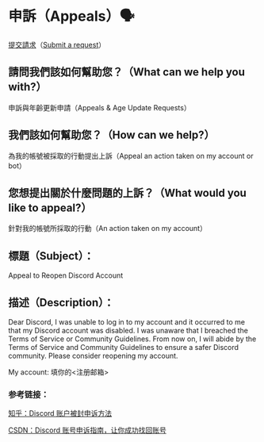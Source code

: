 # 申訴（Appeals）🗣️

[提交請求](https://support.discord.com/hc/zh-tw/requests/new?ticket_form%20id=360000029731)（[Submit a request](https://support.discord.com/hc/en-us/requests/new?ticket_form_id=360000029731)）

## 請問我們該如何幫助您？（What can we help you with?）

申訴與年齡更新申請（Appeals & Age Update Requests）

## 我們該如何幫助您？（How can we help?）

為我的帳號被採取的行動提出上訴（Appeal an action taken on my account or bot）

## 您想提出關於什麼問題的上訴？（What would you like to appeal?）

針對我的帳號所採取的行動（An action taken on my account）

## 標題（Subject）：

Appeal to Reopen Discord Account

## 描述（Description）：

Dear Discord, I was unable to log in to my account and it occurred to me that my Discord account was disabled. I was unaware that I breached the Terms of Service or Community Guidelines. From now on, I will abide by the Terms of Service and Community Guidelines to ensure a safer Discord community. Please consider reopening my account.

My account: 填你的<注册邮箱>

### 参考链接：

[知乎：Discord 账户被封申诉方法](https://zhuanlan.zhihu.com/p/483085856)

[CSDN：Discord 账号申诉指南，让你成功找回账号](https://blog.csdn.net/dongdonglin77/article/details/136716352)
